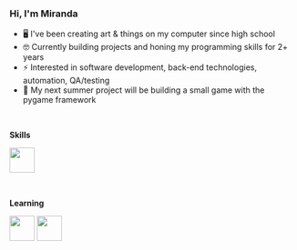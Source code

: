 ### Hi, I'm Miranda

- 🖥️ I've been creating art & things on my computer since high school
- 🤓 Currently building projects and honing my programming skills for 2+ years
- ⚡ Interested in software development, back-end technologies, automation, QA/testing
- 🐍 My next summer project will be building a small game with the pygame framework

<br> 

**Skills**

<a href="#"><img height="44px" src="https://skillicons.dev/icons?i=py,git" /></a>

<br> 

**Learning**

<a href="#"><img height="44px" src="https://skillicons.dev/icons?i=ts,js,java,postgres,docker,githubactions" /></a>
<a href="#"><img height="44px" src="https://skillicons.dev/icons?i=fastapi,react,nodejs,spring,html,css" /></a>
